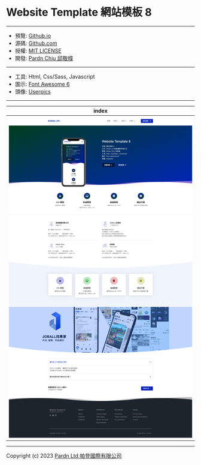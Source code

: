 # Website Template 網站模板 8

***

- 預覽: [Github.io](https://pardnchiu.github.io/website-template-8/)
- 源碼: [Github.com](https://github.com/pardnchiu/website-template-8/)
- 授權: [MIT LICENSE](https://github.com/pardnchiu/website-template-8/blob/main/LICENSE)
- 開發: [Pardn Chiu 邱敬幃](https://joball.tw/@pardnltd)

***

- 工具: Html, Css/Sass, Javascript
- 圖示: [Font Awesome 6](https://fontawesome.com/v6/search)
- 頭像: [Userpics](https://userpics.craftwork.design)

***

| index |
|---|
| ![index](./image/index.jpg) |

***

Copyright (c) 2023 [Pardn Ltd 帕登國際有限公司](https://joball.tw/@pardnltd)
